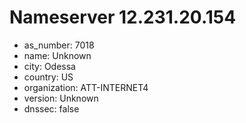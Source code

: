 # Nameserver 12.231.20.154

* as_number: 7018
* name: Unknown
* city: Odessa
* country: US
* organization: ATT-INTERNET4
* version: Unknown
* dnssec: false
